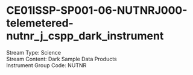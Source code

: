 # CE01ISSP-SP001-06-NUTNRJ000-telemetered-nutnr_j_cspp_dark_instrument

Stream Type: Science<br>
Stream Content: Dark Sample Data Products<br>
Instrument Group Code: NUTNR<br>

